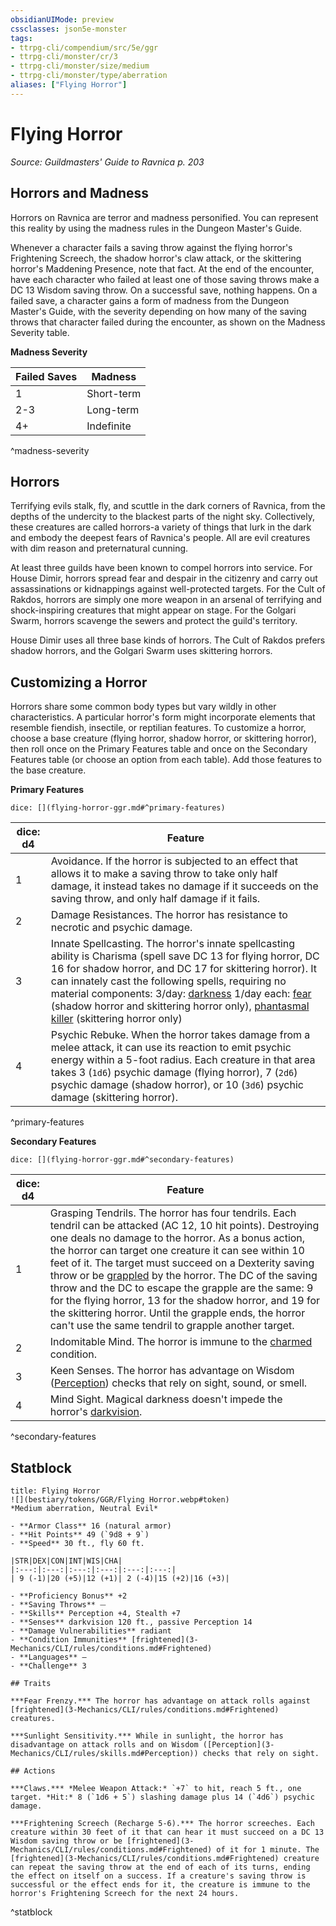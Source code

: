 ```yaml
---
obsidianUIMode: preview
cssclasses: json5e-monster
tags:
- ttrpg-cli/compendium/src/5e/ggr
- ttrpg-cli/monster/cr/3
- ttrpg-cli/monster/size/medium
- ttrpg-cli/monster/type/aberration
aliases: ["Flying Horror"]
---
```

# Flying Horror
*Source: Guildmasters' Guide to Ravnica p. 203*  

## Horrors and Madness

Horrors on Ravnica are terror and madness personified. You can represent this reality by using the madness rules in the Dungeon Master's Guide.

Whenever a character fails a saving throw against the flying horror's Frightening Screech, the shadow horror's claw attack, or the skittering horror's Maddening Presence, note that fact. At the end of the encounter, have each character who failed at least one of those saving throws make a DC 13 Wisdom saving throw. On a successful save, nothing happens. On a failed save, a character gains a form of madness from the Dungeon Master's Guide, with the severity depending on how many of the saving throws that character failed during the encounter, as shown on the Madness Severity table.

**Madness Severity**

| Failed Saves | Madness |
|--------------|---------|
| 1 | Short-term |
| 2-3 | Long-term |
| 4+ | Indefinite |
^madness-severity

## Horrors

Terrifying evils stalk, fly, and scuttle in the dark corners of Ravnica, from the depths of the undercity to the blackest parts of the night sky. Collectively, these creatures are called horrors-a variety of things that lurk in the dark and embody the deepest fears of Ravnica's people. All are evil creatures with dim reason and preternatural cunning.

At least three guilds have been known to compel horrors into service. For House Dimir, horrors spread fear and despair in the citizenry and carry out assassinations or kidnappings against well-protected targets. For the Cult of Rakdos, horrors are simply one more weapon in an arsenal of terrifying and shock-inspiring creatures that might appear on stage. For the Golgari Swarm, horrors scavenge the sewers and protect the guild's territory.

House Dimir uses all three base kinds of horrors. The Cult of Rakdos prefers shadow horrors, and the Golgari Swarm uses skittering horrors.

## Customizing a Horror

Horrors share some common body types but vary wildly in other characteristics. A particular horror's form might incorporate elements that resemble fiendish, insectile, or reptilian features. To customize a horror, choose a base creature (flying horror, shadow horror, or skittering horror), then roll once on the Primary Features table and once on the Secondary Features table (or choose an option from each table). Add those features to the base creature.


**Primary Features**

`dice: [](flying-horror-ggr.md#^primary-features)`

| dice: d4 | Feature |
|----------|---------|
| 1 | Avoidance. If the horror is subjected to an effect that allows it to make a saving throw to take only half damage, it instead takes no damage if it succeeds on the saving throw, and only half damage if it fails. |
| 2 | Damage Resistances. The horror has resistance to necrotic and psychic damage. |
| 3 | Innate Spellcasting. The horror's innate spellcasting ability is Charisma (spell save DC 13 for flying horror, DC 16 for shadow horror, and DC 17 for skittering horror). It can innately cast the following spells, requiring no material components: 3/day: [darkness](3-Mechanics/CLI/spells/darkness.md) 1/day each: [fear](3-Mechanics/CLI/spells/fear.md) (shadow horror and skittering horror only), [phantasmal killer](3-Mechanics/CLI/spells/phantasmal-killer.md) (skittering horror only) |
| 4 | Psychic Rebuke. When the horror takes damage from a melee attack, it can use its reaction to emit psychic energy within a 5-foot radius. Each creature in that area takes 3 (`1d6`) psychic damage (flying horror), 7 (`2d6`) psychic damage (shadow horror), or 10 (`3d6`) psychic damage (skittering horror). |
^primary-features

**Secondary Features**

`dice: [](flying-horror-ggr.md#^secondary-features)`

| dice: d4 | Feature |
|----------|---------|
| 1 | Grasping Tendrils. The horror has four tendrils. Each tendril can be attacked (AC 12, 10 hit points). Destroying one deals no damage to the horror. As a bonus action, the horror can target one creature it can see within 10 feet of it. The target must succeed on a Dexterity saving throw or be [grappled](3-Mechanics/CLI/rules/conditions.md#Grappled) by the horror. The DC of the saving throw and the DC to escape the grapple are the same: 9 for the flying horror, 13 for the shadow horror, and 19 for the skittering horror. Until the grapple ends, the horror can't use the same tendril to grapple another target. |
| 2 | Indomitable Mind. The horror is immune to the [charmed](3-Mechanics/CLI/rules/conditions.md#Charmed) condition. |
| 3 | Keen Senses. The horror has advantage on Wisdom ([Perception](3-Mechanics/CLI/rules/skills.md#Perception)) checks that rely on sight, sound, or smell. |
| 4 | Mind Sight. Magical darkness doesn't impede the horror's [darkvision](3-Mechanics/CLI/rules/senses.md#Darkvision). |
^secondary-features

## Statblock

```ad-statblock
title: Flying Horror
![](bestiary/tokens/GGR/Flying Horror.webp#token)
*Medium aberration, Neutral Evil*

- **Armor Class** 16 (natural armor)
- **Hit Points** 49 (`9d8 + 9`)
- **Speed** 30 ft., fly 60 ft.

|STR|DEX|CON|INT|WIS|CHA|
|:---:|:---:|:---:|:---:|:---:|:---:|
| 9 (-1)|20 (+5)|12 (+1)| 2 (-4)|15 (+2)|16 (+3)|

- **Proficiency Bonus** +2
- **Saving Throws** ⏤
- **Skills** Perception +4, Stealth +7
- **Senses** darkvision 120 ft., passive Perception 14
- **Damage Vulnerabilities** radiant
- **Condition Immunities** [frightened](3-Mechanics/CLI/rules/conditions.md#Frightened)
- **Languages** —
- **Challenge** 3

## Traits

***Fear Frenzy.*** The horror has advantage on attack rolls against [frightened](3-Mechanics/CLI/rules/conditions.md#Frightened) creatures.

***Sunlight Sensitivity.*** While in sunlight, the horror has disadvantage on attack rolls and on Wisdom ([Perception](3-Mechanics/CLI/rules/skills.md#Perception)) checks that rely on sight.

## Actions

***Claws.*** *Melee Weapon Attack:* `+7` to hit, reach 5 ft., one target. *Hit:* 8 (`1d6 + 5`) slashing damage plus 14 (`4d6`) psychic damage.

***Frightening Screech (Recharge 5-6).*** The horror screeches. Each creature within 30 feet of it that can hear it must succeed on a DC 13 Wisdom saving throw or be [frightened](3-Mechanics/CLI/rules/conditions.md#Frightened) of it for 1 minute. The [frightened](3-Mechanics/CLI/rules/conditions.md#Frightened) creature can repeat the saving throw at the end of each of its turns, ending the effect on itself on a success. If a creature's saving throw is successful or the effect ends for it, the creature is immune to the horror's Frightening Screech for the next 24 hours.
```
^statblock
